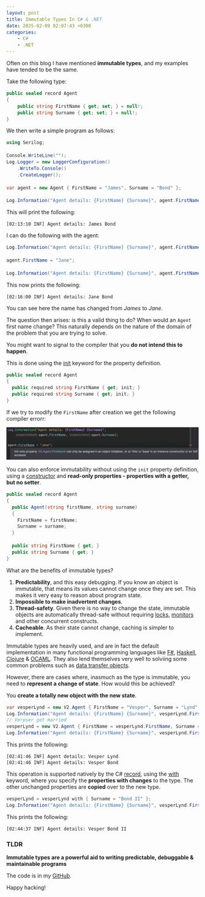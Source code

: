 ```yaml
---
layout: post
title: Immutable Types In C# & .NET
date: 2025-02-09 02:07:43 +0300
categories:
    - C#
    - .NET
---
```


Often on this blog I have mentioned **immutable types**, and my examples have tended to be the same.

Take the following type:

```c#
public sealed record Agent
{
    public string FirstName { get; set; } = null!;
    public string Surname { get; set; } = null!;
}
```

We then write a simple program as follows:

```c#
using Serilog;

Console.WriteLine("");
Log.Logger = new LoggerConfiguration()
    .WriteTo.Console()
    .CreateLogger();

var agent = new Agent { FirstName = "James", Surname = "Bond" };

Log.Information("Agent details: {FirstName} {Surname}", agent.FirstName, agent.Surname);
```

This will print the following:

```plaintext
[02:13:10 INF] Agent details: James Bond
```

I can do the following with the agent:

```c#
Log.Information("Agent details: {FirstName} {Surname}", agent.FirstName, agent.Surname);

agent.FirstName = "Jane";

Log.Information("Agent details: {FirstName} {Surname}", agent.FirstName, agent.Surname);
```

This now prints the following:

```plaintext
[02:16:00 INF] Agent details: Jane Bond
```

You can see here the name has changed from *James* to *Jane*.

The question then arises: is this a valid thing to do? When would an `Agent` first name change? This naturally depends on the nature of the domain of the problem that you are trying to solve.

You might want to signal to the compiler that you **do not intend this to happen**.

This is done using the [init](https://learn.microsoft.com/en-us/dotnet/csharp/language-reference/keywords/init) keyword for the property definition.

```c#
public sealed record Agent
{
  public required string FirstName { get; init; }
  public required string Surname { get; init; }
}
```

If we try to modify the `FirstName` after creation we get the following compiler errorr:

![Mutability1](../images/2025/02/Mutability1.png)

You can also enforce immutability without using the `init` property definition, using a [constructor](https://learn.microsoft.com/en-us/dotnet/csharp/programming-guide/classes-and-structs/constructors) and **read-only properties - properties with a getter, but no setter**. 

```c#
public sealed record Agent
{
  public Agent(string firstName, string surname)
  {
    FirstName = firstName;
    Surname = surname;
  }

  public string FirstName { get; }
  public string Surname { get; }
}
```

What are the benefits of immutable types?

1. **Predictability**, and this easy debugging. If you know an object is immutable, that means its values cannot change once they are set. This makes it very easy to reason about program state.
2. **Impossible to make inadvertent changes**.
3. **Thread-safety**. Given there is no way to change the state, immutable objects are automatically thread-safe without requiring [locks](https://learn.microsoft.com/en-us/dotnet/api/system.threading.lock?view=net-9.0), [monitors](https://learn.microsoft.com/en-us/dotnet/api/system.threading.monitor?view=net-9.0) and other concurrent constructs.
4. **Cacheable**. As their state cannot change, caching is simpler to implement.

Immutable types are heavily used, and are in fact the default implementation in many functional programming languages like [F#](https://fsharp.org/), [Haskell](https://www.haskell.org/), [Clojure](https://clojure.org/about/functional_programming) & [OCAML](https://ocaml.org/). They also lend themselves very well to solviing some common problems such as [data transfer objects](https://en.wikipedia.org/wiki/Data_transfer_object).

However, there are cases where, inasmuch as the type is immutable, you need to **represent a change of state**. How would this be achieved?

You **create a totally new object with the new state**.

```c#
var vesperLynd = new V2.Agent { FirstName = "Vesper", Surname = "Lynd" };
Log.Information("Agent details: {FirstName} {Surname}", vesperLynd.FirstName, vesperLynd.Surname);
// Verpser got married
vesperLynd = new V2.Agent { FirstName = vesperLynd.FirstName, Surname = "Bond" };
Log.Information("Agent details: {FirstName} {Surname}", vesperLynd.FirstName, vesperLynd.Surname);
```

This prints the following:

```plaintext
[02:41:46 INF] Agent details: Vesper Lynd
[02:41:46 INF] Agent details: Vesper Bond
```

This operation is supported natively by the C# [record](https://learn.microsoft.com/en-us/dotnet/csharp/language-reference/builtin-types/record), using the [with](https://learn.microsoft.com/en-us/dotnet/csharp/language-reference/operators/with-expression) keyword, where you specify the **properties with changes** to the type. The other unchanged properties are **copied** over to the new type.

```c#
vesperLynd = vesperLynd with { Surname = "Bond II" };
Log.Information("Agent details: {FirstName} {Surname}", vesperLynd.FirstName, vesperLynd.Surname);
```

This prints the following:

```plaintext
[02:44:37 INF] Agent details: Vesper Bond II
```

### TLDR

**Immutable types are a powerful aid to writing predictable, debuggable & maintainable programs**

The code is in my [GitHub](https://github.com/conradakunga/BlogCode/tree/master/2025-02-09%20-%20Immutability).

Happy hacking!
